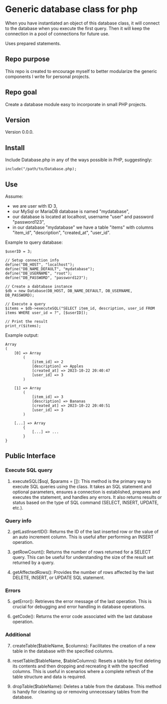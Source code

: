 # Generic database class for php

When you have instantiated an object of this database class, it will connect to the database when you execute the first query. Then it will keep the connection in a pool of connections for future use.

Uses prepared statements.

## Repo purpose

This repo is created to encourage myself to better modularize the generic components I write for personal projects.

## Repo goal

Create a database module easy to incorporate in small PHP projects.

## Version

Version 0.0.0.

## Install

Include Database.php in any of the ways possible in PHP, suggestingly:

```
include("/path/to/Database.php);
```

## Use

Assume:

- we are user with ID 3,
- our MySql or MariaDB database is named "mydatabase",
- our database is located at localhost, username "user" and password "password123",
- in our database "mydatabase" we have a table "items" with columns "item_id", "description", "created_at", "user_id".

Example to query database:

```
$userID = 3;

// Setup connection info
define("DB_HOST", "localhost");
define("DB_NAME_DEFAULT", "mydatabase");
define("DB_USERNAME", "root");
define("DB_PASSWORD", "password123");

// Create a dabtabase instance
$db = new Database(DB_HOST, DB_NAME_DEFAULT, DB_USERNAME, DB_PASSWORD);

// Execute a query
$items = $db->executeSQL("SELECT item_id, description, user_id FROM items WHERE user_id = ?", [$userID]);

// Print the result
print_r($items);
```

Example output:

```
Array
(
    [0] => Array
        (
            [item_id] => 2
            [description] => Apples
            [created_at] => 2023-10-22 20:40:47
            [user_id] => 3
        )

    [1] => Array
        (
            [item_id] => 3
            [description] => Bananas
            [created_at] => 2023-10-22 20:40:51
            [user_id] => 3
        )

    [...] => Array
        {
            [...] => ...
        }
}
```

## Public Interface

### Execute SQL query

1.  executeSQL($sql, $params = []): This method is the primary way to execute SQL queries using the class. It takes an SQL statement and optional parameters, ensures a connection is established, prepares and executes the statement, and handles any errors. It also returns results or status based on the type of SQL command (SELECT, INSERT, UPDATE, etc.).

### Query info

2.  getLastInsertID(): Returns the ID of the last inserted row or the value of an auto increment column. This is useful after performing an INSERT operation.

3.  getRowCount(): Returns the number of rows returned for a SELECT query. This can be useful for understanding the size of the result set returned by a query.

4.  getAffectedRows(): Provides the number of rows affected by the last DELETE, INSERT, or UPDATE SQL statement.

### Errors

5.  getError(): Retrieves the error message of the last operation. This is crucial for debugging and error handling in database operations.

6.  getCode(): Returns the error code associated with the last database operation.

### Additional

7.  createTable($tableName, $columns): Facilitates the creation of a new table in the database with the specified columns.

8.  resetTable($tableName, $tableColumns): Resets a table by first deleting its contents and then dropping and recreating it with the specified columns. This is useful in scenarios where a complete refresh of the table structure and data is required.

9.  dropTable($tableName): Deletes a table from the database. This method is handy for cleaning up or removing unnecessary tables from the database.
